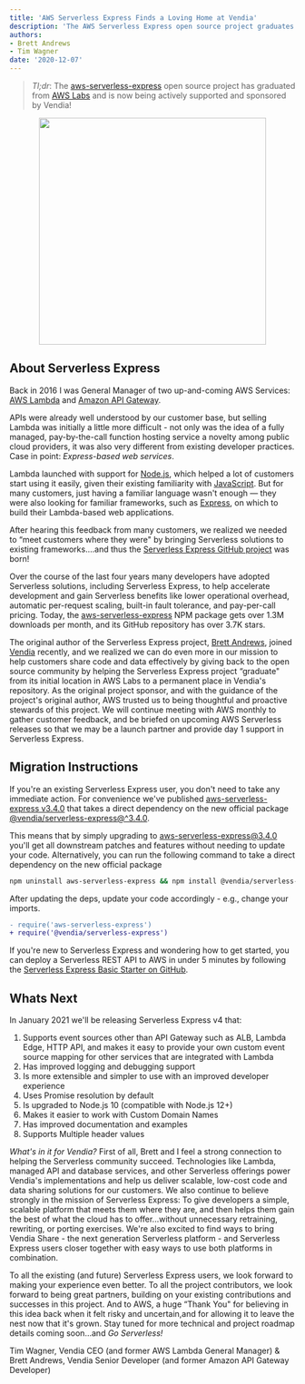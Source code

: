 ```yaml
---
title: 'AWS Serverless Express Finds a Loving Home at Vendia'
description: 'The AWS Serverless Express open source project graduates from AWS Labs and is now sponsored by Vendia'
authors:
- Brett Andrews
- Tim Wagner
date: '2020-12-07'
---
```


> *Tl;dr*: The [aws-serverless-express](https://github.com/vendia/serverless-express) open source project has graduated from [AWS Labs](https://github.com/awslabs/) and is now being actively supported and sponsored by Vendia!

<p align="center">
  <img width="400" src="https://d24nhiikxn5jns.cloudfront.net/optimized/user-images.githubusercontent.com..532272101377847-35c7b700-3867-11eb-9198-4fcaa66ddfdd.jpg" />
</p>

## About Serverless Express

Back in 2016 I was General Manager of two up-and-coming AWS Services: [AWS Lambda](https://aws.amazon.com/lambda/) and [Amazon API Gateway](https://aws.amazon.com/api-gateway/).

APIs were already well understood by our customer base, but selling Lambda was initially a little more difficult - not only was the idea of a fully managed, pay-by-the-call function hosting service a novelty among public cloud providers, it was also very different from existing developer practices. Case in point: _Express-based web services_.

Lambda launched with support for [Node.js](https://nodejs.org/en/), which helped a lot of customers start using it easily, given their existing familiarity with [JavaScript](https://www.javascript.com/). But for many customers, just having a familiar language wasn't enough — they were also looking for familiar frameworks, such as [Express](https://expressjs.com/), on which to build their Lambda-based web applications.

After hearing this feedback from many customers, we realized we needed to “meet customers where they were" by bringing Serverless solutions to existing frameworks….and thus the [Serverless Express GitHub project](https://github.com/vendia/serverless-express) was born!

Over the course of the last four years many developers have adopted Serverless solutions, including Serverless Express, to help accelerate development and gain Serverless benefits like lower operational overhead, automatic per-request scaling, built-in fault tolerance, and pay-per-call pricing. Today, the [aws-serverless-express](https://www.npmjs.com/package/aws-serverless-express) NPM package gets over 1.3M downloads per month, and its GitHub repository has over 3.7K stars.

The original author of the Serverless Express project, [Brett Andrews](https://twitter.com/AWSbrett), joined [Vendia](https://vendia.net/) recently, and we realized we can do even more in our mission to help customers share code and data effectively by giving back to the open source community by helping the Serverless Express project “graduate" from its initial location in AWS Labs to a permanent place in Vendia's repository. As the original project sponsor, and with the guidance of the project's original author, AWS trusted us to being thoughtful and proactive stewards of this project. We will continue meeting with AWS monthly to gather customer feedback, and be briefed on upcoming AWS Serverless releases so that we may be a launch partner and provide day 1 support in Serverless Express.

## Migration Instructions

If you're an existing Serverless Express user, you don't need to take any immediate action. For convenience we've published [aws-serverless-express v3.4.0](https://www.npmjs.com/package/aws-serverless-express) that takes a direct dependency on the new official package [@vendia/serverless-express@^3.4.0](https://www.npmjs.com/package/@vendia/serverless-express).

This means that by simply upgrading to aws-serverless-express@3.4.0 you'll get all downstream patches and features without needing to update your code. Alternatively, you can run the following command  to take a direct dependency on the new official package

```bash
npm uninstall aws-serverless-express && npm install @vendia/serverless-express
```

After updating the deps, update your code accordingly - e.g., change your imports.

```diff
- require('aws-serverless-express')
+ require('@vendia/serverless-express')
```

If you're new to Serverless Express and wondering how to get started, you can deploy a Serverless REST API to AWS in under 5 minutes by following the [Serverless Express Basic Starter on GitHub](https://github.com/vendia/serverless-express/tree/master/examples/basic-starter).

## Whats Next

In January 2021 we'll be releasing Serverless Express v4 that:

1. Supports event sources other than API Gateway such as ALB, Lambda Edge, HTTP API, and makes it easy to provide your own custom event source mapping for other services that are integrated with Lambda
1. Has improved logging and debugging support
1. Is more extensible and simpler to use with an improved developer experience
1. Uses Promise resolution by default
1. Is upgraded to Node.js 10 (compatible with Node.js 12+)
1. Makes it easier to work with Custom Domain Names
1. Has improved documentation and examples
1. Supports Multiple header values

_What's in it for Vendia?_ First of all, Brett and I feel a strong connection to helping the Serverless community succeed. Technologies like Lambda, managed API and database services, and other Serverless offerings power Vendia's implementations and help us deliver scalable, low-cost code and data sharing solutions for our customers. We also continue to believe strongly in the mission of Serverless Express: To give developers a simple, scalable platform that meets them where they are, and then helps them gain the best of what the cloud has to offer...without unnecessary retraining, rewriting, or porting exercises. We're also excited to find ways to bring Vendia Share - the next generation Serverless platform - and Serverless Express users closer together with easy ways to use both platforms in combination.

To all the existing (and future) Serverless Express users, we look forward to making your experience even better. To all the project contributors, we look forward to being great partners, building on your existing contributions and successes in this project. And to AWS, a huge “Thank You" for believing in this idea back when it felt risky and uncertain,and for allowing it to leave the nest now that it's grown. Stay tuned for more technical and project roadmap details coming soon...and _Go Serverless!_

Tim Wagner, Vendia CEO (and former AWS Lambda General Manager) &
Brett Andrews, Vendia Senior Developer (and former Amazon API Gateway Developer)
